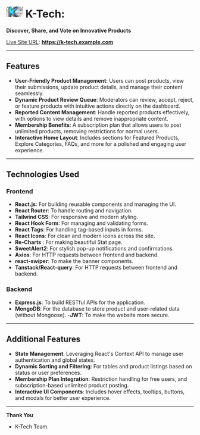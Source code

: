 

# <img src="./src/assets/llg.png" alt="K-Tech Logo" width="45px" /> K-Tech: 
**Discover, Share, and Vote on Innovative Products**


[Live Site URL](https://k-tech.example.com):  **https://k-tech.example.com**

---

## Features

- **User-Friendly Product Management**: Users can post products, view their submissions, update product details, and manage their content seamlessly.
- **Dynamic Product Review Queue**: Moderators can review, accept, reject, or feature products with intuitive actions directly on the dashboard.
- **Reported Content Management**: Handle reported products effectively, with options to view details and remove inappropriate content.
- **Membership Benefits**: A subscription plan that allows users to post unlimited products, removing restrictions for normal users.
- **Interactive Home Layout**: Includes sections for Featured Products, Explore Categories, FAQs, and more for a polished and engaging user experience.

---

## Technologies Used

### **Frontend**
- **React.js**: For building reusable components and managing the UI.
- **React Router**: To handle routing and navigation.
- **Tailwind CSS**: For responsive and modern styling.
- **React Hook Form**: For managing and validating forms.
- **React Tags**: For handling tag-based inputs in forms.
- **React Icons**: For clean and modern icons across the site.
- **Re-Charts** : For making beautiful Stat page.
- **SweetAlert2**: For stylish pop-up notifications and confirmations.
- **Axios**: For HTTP requests between frontend and backend.
- **react-swiper**: To make the banner components.
- **Tanstack/React-query**: For HTTP requests between frontend and backend.

### **Backend**
- **Express.js**: To build RESTful APIs for the application.
- **MongoDB**: For the database to store product and user-related data (without Mongoose).
-**JWT**: To make the website more secure.
---

## Additional Features
- **State Management**: Leveraging React's Context API to manage user authentication and global states.
- **Dynamic Sorting and Filtering**: For tables and product listings based on status or user preferences.
- **Membership Plan Integration**: Restriction handling for free users, and subscription-based unlimited product posting.
- **Interactive UI Components**: Includes hover effects, tooltips, buttons, and modals for better user experience.

---

**Thank You**
- K-Tech Team.

